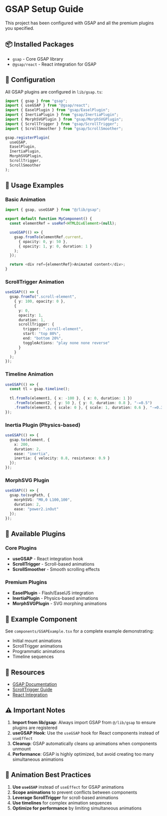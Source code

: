 # GSAP Setup Guide

This project has been configured with GSAP and all the premium plugins you specified.

## 📦 Installed Packages

- `gsap` - Core GSAP library
- `@gsap/react` - React integration for GSAP

## 🔧 Configuration

All GSAP plugins are configured in `lib/gsap.ts`:

```typescript
import { gsap } from "gsap";
import { useGSAP } from "@gsap/react";
import { EaselPlugin } from "gsap/EaselPlugin";
import { InertiaPlugin } from "gsap/InertiaPlugin";
import { MorphSVGPlugin } from "gsap/MorphSVGPlugin";
import { ScrollTrigger } from "gsap/ScrollTrigger";
import { ScrollSmoother } from "gsap/ScrollSmoother";

gsap.registerPlugin(
  useGSAP,
  EaselPlugin,
  InertiaPlugin,
  MorphSVGPlugin,
  ScrollTrigger,
  ScrollSmoother
);
```

## 🚀 Usage Examples

### Basic Animation

```typescript
import { gsap, useGSAP } from "@/lib/gsap";

export default function MyComponent() {
  const elementRef = useRef<HTMLDivElement>(null);

  useGSAP(() => {
    gsap.fromTo(elementRef.current, 
      { opacity: 0, y: 50 },
      { opacity: 1, y: 0, duration: 1 }
    );
  });

  return <div ref={elementRef}>Animated content</div>;
}
```

### ScrollTrigger Animation

```typescript
useGSAP(() => {
  gsap.fromTo(".scroll-element",
    { y: 100, opacity: 0 },
    { 
      y: 0, 
      opacity: 1, 
      duration: 1,
      scrollTrigger: {
        trigger: ".scroll-element",
        start: "top 80%",
        end: "bottom 20%",
        toggleActions: "play none none reverse"
      }
    }
  );
});
```

### Timeline Animation

```typescript
useGSAP(() => {
  const tl = gsap.timeline();
  
  tl.fromTo(element1, { x: -100 }, { x: 0, duration: 1 })
    .fromTo(element2, { y: 50 }, { y: 0, duration: 0.8 }, "-=0.5")
    .fromTo(element3, { scale: 0 }, { scale: 1, duration: 0.6 }, "-=0.3");
});
```

### Inertia Plugin (Physics-based)

```typescript
useGSAP(() => {
  gsap.to(element, {
    x: 200,
    duration: 2,
    ease: "inertia",
    inertia: { velocity: 0.8, resistance: 0.9 }
  });
});
```

### MorphSVG Plugin

```typescript
useGSAP(() => {
  gsap.to(svgPath, {
    morphSVG: "M0,0 L100,100",
    duration: 2,
    ease: "power2.inOut"
  });
});
```

## 🎯 Available Plugins

### Core Plugins
- **useGSAP** - React integration hook
- **ScrollTrigger** - Scroll-based animations
- **ScrollSmoother** - Smooth scrolling effects

### Premium Plugins
- **EaselPlugin** - Flash/EaselJS integration
- **InertiaPlugin** - Physics-based animations
- **MorphSVGPlugin** - SVG morphing animations

## 📁 Example Component

See `components/GSAPExample.tsx` for a complete example demonstrating:
- Initial mount animations
- ScrollTrigger animations
- Programmatic animations
- Timeline sequences

## 🔗 Resources

- [GSAP Documentation](https://greensock.com/docs/)
- [ScrollTrigger Guide](https://greensock.com/docs/v3/Plugins/ScrollTrigger)
- [React Integration](https://greensock.com/docs/v3/Installation?checked=core,react#react)

## ⚠️ Important Notes

1. **Import from lib/gsap**: Always import GSAP from `@/lib/gsap` to ensure plugins are registered
2. **useGSAP Hook**: Use the `useGSAP` hook for React components instead of `useEffect`
3. **Cleanup**: GSAP automatically cleans up animations when components unmount
4. **Performance**: GSAP is highly optimized, but avoid creating too many simultaneous animations

## 🎨 Animation Best Practices

1. **Use `useGSAP`** instead of `useEffect` for GSAP animations
2. **Scope animations** to prevent conflicts between components
3. **Leverage ScrollTrigger** for scroll-based animations
4. **Use timelines** for complex animation sequences
5. **Optimize for performance** by limiting simultaneous animations 